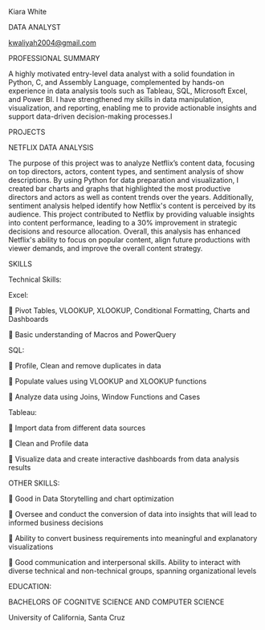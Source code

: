 Kiara White

DATA ANALYST

kwaliyah2004@gmail.com


PROFESSIONAL SUMMARY

A highly motivated entry-level data analyst with a solid foundation in Python, C, and Assembly Language, complemented by hands-on experience in data analysis tools such as Tableau, SQL, Microsoft Excel, and Power BI. I have strengthened my skills in data manipulation, visualization, and reporting, enabling me to provide actionable insights and support data-driven decision-making processes.I

PROJECTS

NETFLIX DATA ANALYSIS

The purpose of this project was to analyze Netflix’s content data, focusing on top directors, actors, content types, and sentiment analysis of show descriptions. By using Python for data preparation and visualization, I created bar charts and graphs that highlighted the most productive directors and actors as well as content trends over the years. Additionally, sentiment analysis helped identify how Netflix's content is perceived by its audience. This project contributed to Netflix by providing valuable insights into content performance, leading to a 30% improvement in strategic decisions and resource allocation. Overall, this analysis has enhanced Netflix's ability to focus on popular content, align future productions with viewer demands, and improve the overall content strategy.


SKILLS

Technical Skills:

Excel:

 Pivot Tables, VLOOKUP, XLOOKUP, Conditional Formatting, Charts and Dashboards

 Basic understanding of Macros and PowerQuery

SQL:

 Profile, Clean and remove duplicates in data

 Populate values using VLOOKUP and XLOOKUP functions

 Analyze data using Joins, Window Functions and Cases

Tableau:

 Import data from different data sources

 Clean and Profile data

 Visualize data and create interactive dashboards from data analysis results

OTHER SKILLS:

 Good in Data Storytelling and chart optimization

 Oversee and conduct the conversion of data into insights that will lead to informed business decisions

 Ability to convert business requirements into meaningful and explanatory visualizations

 Good communication and interpersonal skills. Ability to interact with diverse technical and non-technical groups, spanning organizational levels


EDUCATION:

BACHELORS OF COGNITVE SCIENCE AND COMPUTER SCIENCE

University of California, Santa Cruz

<!---
Kiara-916/Kiara-916 is a ✨ special ✨ repository because its `README.md` (this file) appears on your GitHub profile.
You can click the Preview link to take a look at your changes.
--->
